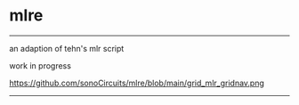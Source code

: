 # mlre
---

an adaption of tehn's mlr script

work in progress

https://github.com/sonoCircuits/mlre/blob/main/grid_mlr_gridnav.png

---
